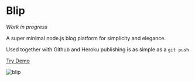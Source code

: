 Blip
====

_Work in progress_

A super minimal node.js blog platform for simplicity and elegance.

Used together with Github and Heroku publishing is as simple as a `git push`

[Try Demo](https://blip-demo.herokuapp.com)

![blip](http://s11.postimg.org/7pj2aempv/blip.png)
